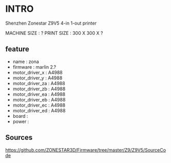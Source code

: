 # INTRO
Shenzhen Zonestar Z9V5 4-in 1-out printer

MACHINE SIZE : ?
PRINT SIZE : 300 X 300 X ?


## feature
- name : zona
- firmware : marlin 2.?
- motor_driver_x : A4988
- motor_driver_y : A4988
- motor_driver_za : A4988
- motor_driver_zb : A4988
- motor_driver_ea : A4988
- motor_driver_eb : A4988
- motor_driver_ec : A4988
- motor_driver_ed : A4988
- board :  
- power : 

## Sources

https://github.com/ZONESTAR3D/Firmware/tree/master/Z9/Z9V5/SourceCode